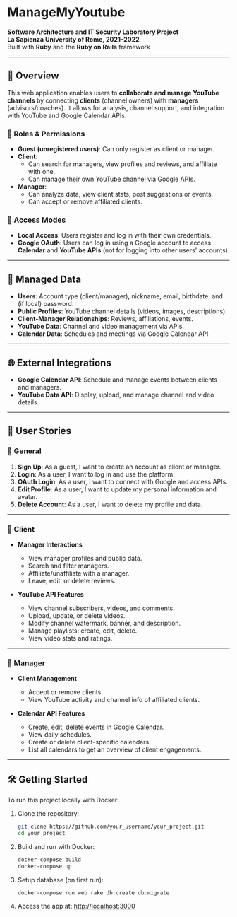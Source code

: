 # ManageMyYoutube

**Software Architecture and IT Security Laboratory Project  
La Sapienza University of Rome, 2021–2022**  
Built with **Ruby** and the **Ruby on Rails** framework

---

## 📘 Overview

This web application enables users to **collaborate and manage YouTube channels** by connecting **clients** (channel owners) with **managers** (advisors/coaches). It allows for analysis, channel support, and integration with YouTube and Google Calendar APIs.

### 👥 Roles & Permissions

- **Guest (unregistered users)**: Can only register as client or manager.
- **Client**:  
  - Can search for managers, view profiles and reviews, and affiliate with one.  
  - Can manage their own YouTube channel via Google APIs.
- **Manager**:  
  - Can analyze data, view client stats, post suggestions or events.  
  - Can accept or remove affiliated clients.

### 🔐 Access Modes

- **Local Access**: Users register and log in with their own credentials.
- **Google OAuth**: Users can log in using a Google account to access **Calendar** and **YouTube APIs** (not for logging into other users' accounts).

---

## 🧾 Managed Data

- **Users**: Account type (client/manager), nickname, email, birthdate, and (if local) password.  
- **Public Profiles**: YouTube channel details (videos, images, descriptions).  
- **Client-Manager Relationships**: Reviews, affiliations, events.  
- **YouTube Data**: Channel and video management via APIs.  
- **Calendar Data**: Schedules and meetings via Google Calendar API.

---

## 🌐 External Integrations

- **Google Calendar API**: Schedule and manage events between clients and managers.
- **YouTube Data API**: Display, upload, and manage channel and video details.

---

## 🚀 User Stories

### 🔸 General

1. **Sign Up**: As a guest, I want to create an account as client or manager.
2. **Login**: As a user, I want to log in and use the platform.
3. **OAuth Login**: As a user, I want to connect with Google and access APIs.
4. **Edit Profile**: As a user, I want to update my personal information and avatar.
5. **Delete Account**: As a user, I want to delete my profile and data.

---

### 🔸 Client

- **Manager Interactions**
  - View manager profiles and public data.
  - Search and filter managers.
  - Affiliate/unaffiliate with a manager.
  - Leave, edit, or delete reviews.

- **YouTube API Features**
  - View channel subscribers, videos, and comments.
  - Upload, update, or delete videos.
  - Modify channel watermark, banner, and description.
  - Manage playlists: create, edit, delete.
  - View video stats and ratings.

---

### 🔸 Manager

- **Client Management**
  - Accept or remove clients.
  - View YouTube activity and channel info of affiliated clients.

- **Calendar API Features**
  - Create, edit, delete events in Google Calendar.
  - View daily schedules.
  - Create or delete client-specific calendars.
  - List all calendars to get an overview of client engagements.

---

## 🛠️ Getting Started

To run this project locally with Docker:

1. Clone the repository:
   ```bash
   git clone https://github.com/your_username/your_project.git
   cd your_project
   ```

2. Build and run with Docker:
   ```bash
   docker-compose build
   docker-compose up
   ```

3. Setup database (on first run):
   ```bash
   docker-compose run web rake db:create db:migrate
   ```

4. Access the app at: [http://localhost:3000](http://localhost:3000)
